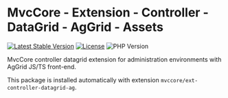 # MvcCore - Extension - Controller - DataGrid - AgGrid - Assets

[![Latest Stable Version](https://img.shields.io/badge/Stable-v5.3.5-brightgreen.svg?style=plastic)](https://github.com/mvccore/ext-controller-datagrid-ag-js/releases)
[![License](https://img.shields.io/badge/License-BSD%203-brightgreen.svg?style=plastic)](https://mvccore.github.io/docs/mvccore/5.0.0/LICENSE.md)
![PHP Version](https://img.shields.io/badge/PHP->=5.4-brightgreen.svg?style=plastic)

MvcCore controller datagrid extension for administration environments with AgGrid JS/TS front-end.

This package is installed automatically with extension `mvccore/ext-controller-datagrid-ag`.